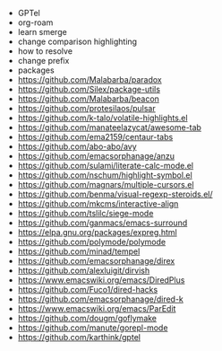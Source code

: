 - GPTel
- org-roam
- learn smerge
 - change comparison highlighting
 - how to resolve
 - change prefix
- packages
 - https://github.com/Malabarba/paradox
 - https://github.com/Silex/package-utils
 - https://github.com/Malabarba/beacon
 - https://github.com/protesilaos/pulsar
 - https://github.com/k-talo/volatile-highlights.el
 - https://github.com/manateelazycat/awesome-tab
 - https://github.com/ema2159/centaur-tabs
 - https://github.com/abo-abo/avy
 - https://github.com/emacsorphanage/anzu
 - https://github.com/sulami/literate-calc-mode.el
 - https://github.com/nschum/highlight-symbol.el
 - https://github.com/magnars/multiple-cursors.el
 - https://github.com/benma/visual-regexp-steroids.el/
 - https://github.com/mkcms/interactive-align
 - https://github.com/tslilc/siege-mode
 - https://github.com/ganmacs/emacs-surround
 - https://elpa.gnu.org/packages/expreg.html
 - https://github.com/polymode/polymode
 - https://github.com/minad/tempel
 - https://github.com/emacsorphanage/direx
 - https://github.com/alexluigit/dirvish
 - https://www.emacswiki.org/emacs/DiredPlus
 - https://github.com/Fuco1/dired-hacks
 - https://github.com/emacsorphanage/dired-k
 - https://www.emacswiki.org/emacs/ParEdit
 - https://github.com/dougm/goflymake
 - https://github.com/manute/gorepl-mode
 - https://github.com/karthink/gptel
